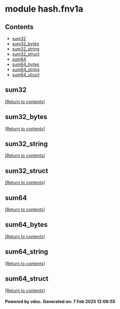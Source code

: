# module hash.fnv1a


## Contents
- [sum32](#sum32)
- [sum32_bytes](#sum32_bytes)
- [sum32_string](#sum32_string)
- [sum32_struct](#sum32_struct)
- [sum64](#sum64)
- [sum64_bytes](#sum64_bytes)
- [sum64_string](#sum64_string)
- [sum64_struct](#sum64_struct)

## sum32
[[Return to contents]](#Contents)

## sum32_bytes
[[Return to contents]](#Contents)

## sum32_string
[[Return to contents]](#Contents)

## sum32_struct
[[Return to contents]](#Contents)

## sum64
[[Return to contents]](#Contents)

## sum64_bytes
[[Return to contents]](#Contents)

## sum64_string
[[Return to contents]](#Contents)

## sum64_struct
[[Return to contents]](#Contents)

#### Powered by vdoc. Generated on: 7 Feb 2025 12:06:55
